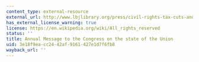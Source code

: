 ```yaml
---
content_type: external-resource
external_url: http://www.lbjlibrary.org/press/civil-rights-tax-cuts-and-the-war-on-poverty
has_external_license_warning: true
license: https://en.wikipedia.org/wiki/All_rights_reserved
status: ''
title: Annual Message to the Congress on the state of the Union
uid: 3e18f9ea-cc24-42af-9161-427e1d7f6fb8
wayback_url: ''
---
```

